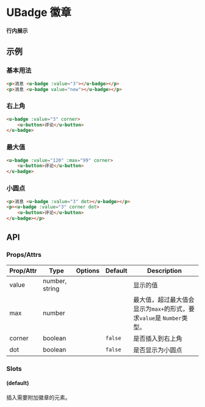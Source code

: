 <!-- 该 README.md 根据 api.yaml 和 docs/*.md 自动生成，为了方便在 GitHub 和 NPM 上查阅。如需修改，请查看源文件 -->

# UBadge 徽章

**行内展示**

## 示例
### 基本用法

``` html
<p>消息 <u-badge :value="3"></u-badge></p>
<p>消息 <u-badge value="new"></u-badge></p>
```

### 右上角

``` html
<u-badge :value="3" corner>
    <u-button>评论</u-button>
</u-badge>
```

### 最大值

``` html
<u-badge :value="120" :max="99" corner>
    <u-button>评论</u-button>
</u-badge>
```

### 小圆点

``` html
<p>消息 <u-badge :value="3" dot></u-badge></p>
<p><u-badge :value="3" corner dot>
    <u-button>评论</u-button>
</u-badge></p>
```

## API
### Props/Attrs

| Prop/Attr | Type | Options | Default | Description |
| --------- | ---- | ------- | ------- | ----------- |
| value | number, string |  |  | 显示的值 |
| max | number |  |  | 最大值，超过最大值会显示为`max+`的形式，要求`value`是 `Number`类型。 |
| corner | boolean |  | `false` | 是否插入到右上角 |
| dot | boolean |  | `false` | 是否显示为小圆点 |

### Slots

#### (default)

插入需要附加徽章的元素。
